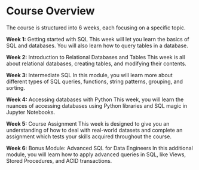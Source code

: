 # Course Overview
The course is structured into 6 weeks, each focusing on a specific topic. 

**Week 1:** Getting started with SQL 
This week will let you learn the basics of SQL and databases. You will also learn how to query tables in a database. 

**Week 2:** Introduction to Relational Databases and Tables 
This week is all about relational databases, creating tables, and modifying their contents. 

**Week 3:** Intermediate SQL 
In this module, you will learn more about different types of SQL queries, functions, string patterns, grouping, and sorting. 

**Week 4:** Accessing databases with Python 
This week, you will learn the nuances of accessing databases using Python libraries and SQL magic in Jupyter Notebooks. 

**Week 5:** Course Assignment 
This week is designed to give you an understanding of how to deal with real-world datasets and complete an assignment which tests your skills acquired throughout the course.  

**Week 6:** Bonus Module: Advanced SQL for Data Engineers
In this additional module, you will learn how to apply advanced queries in SQL, like Views, Stored Procedures, and ACID transactions. 